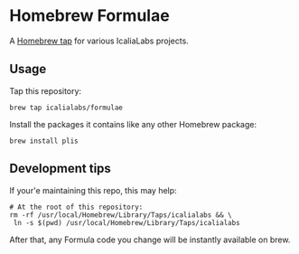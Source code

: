 # Homebrew Formulae

A [Homebrew tap] for various IcaliaLabs projects.

[Homebrew tap]: https://github.com/Homebrew/brew/blob/master/docs/brew-tap.md

## Usage

Tap this repository:

    brew tap icalialabs/formulae

Install the packages it contains like any other Homebrew package:

    brew install plis

## Development tips

If your'e maintaining this repo, this may help:

```
# At the root of this repository:
rm -rf /usr/local/Homebrew/Library/Taps/icalialabs && \
 ln -s $(pwd) /usr/local/Homebrew/Library/Taps/icalialabs
```

After that, any Formula code you change will be instantly available on brew.

